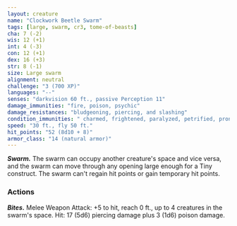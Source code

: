 ```yaml
---
layout: creature
name: "Clockwork Beetle Swarm"
tags: [large, swarm, cr3, tome-of-beasts]
cha: 7 (-2)
wis: 12 (+1)
int: 4 (-3)
con: 12 (+1)
dex: 16 (+3)
str: 8 (-1)
size: Large swarm
alignment: neutral
challenge: "3 (700 XP)"
languages: "--"
senses: "darkvision 60 ft., passive Perception 11"
damage_immunities: "fire, poison, psychic"
damage_resistances: "bludgeoning, piercing, and slashing"
condition_immunities: " charmed, frightened, paralyzed, petrified, prone, restrained, stunned"
speed: "30 ft., fly 50 ft."
hit_points: "52 (8d10 + 8)"
armor_class: "14 (natural armor)"
---
```


***Swarm.*** The swarm can occupy another creature's space and vice versa, and the swarm can move through any opening large enough for a Tiny construct. The swarm can't regain hit points or gain temporary hit points.

### Actions

***Bites.*** Melee Weapon Attack: +5 to hit, reach 0 ft., up to 4 creatures in the swarm's space. Hit: 17 (5d6) piercing damage plus 3 (1d6) poison damage.

